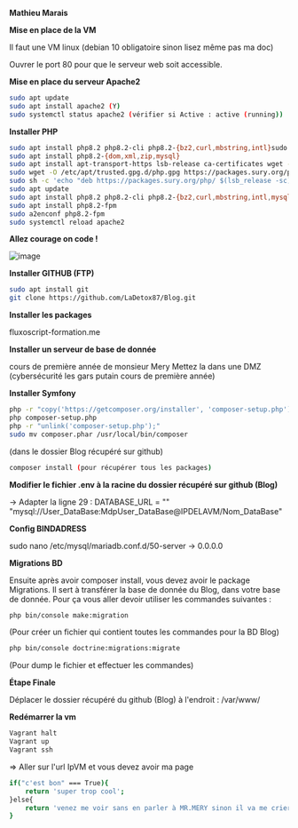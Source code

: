 **Mathieu Marais**

**Mise en place de la VM**

Il faut une VM linux (debian 10 obligatoire sinon lisez même pas ma doc)

Ouvrer le port 80 pour que le serveur web soit accessible.

**Mise en place du serveur Apache2**

```sh
sudo apt update
sudo apt install apache2 (Y)
sudo systemctl status apache2 (vérifier si Active : active (running))
```

**Installer PHP**

```sh
sudo apt install php8.2 php8.2-cli php8.2-{bz2,curl,mbstring,intl}sudo dpkg -l | grep php | tee packages.txt
sudo apt install php8.2-{dom,xml,zip,mysql}
sudo apt install apt-transport-https lsb-release ca-certificates wget -y
sudo wget -O /etc/apt/trusted.gpg.d/php.gpg https://packages.sury.org/php/apt.gpg 
sudo sh -c 'echo "deb https://packages.sury.org/php/ $(lsb_release -sc) main" > /etc/apt/sources.list.d/php.list'
sudo apt update
sudo apt install php8.2 php8.2-cli php8.2-{bz2,curl,mbstring,intl,mysql}
sudo apt install php8.2-fpm
sudo a2enconf php8.2-fpm
sudo systemctl reload apache2
```

**Allez courage on code !**

![image](https://th.bing.com/th/id/OIP.SKFe8QkzzIi23TMV3lORXQAAAA?rs=1&pid=ImgDetMain)

**Installer GITHUB (FTP)**

```sh
sudo apt install git
git clone https://github.com/LaDetox87/Blog.git
```

**Installer les packages**

fluxoscript-formation.me 

**Installer un serveur de base de donnée**

cours de première année de monsieur Mery
Mettez la dans une DMZ (cybersécurité les gars putain cours de première année)

**Installer Symfony**

```sh
php -r "copy('https://getcomposer.org/installer', 'composer-setup.php');"
php composer-setup.php
php -r "unlink('composer-setup.php');"
sudo mv composer.phar /usr/local/bin/composer
```

(dans le dossier Blog récupéré sur github)

```sh
composer install (pour récupérer tous les packages)
```

**Modifier le fichier .env à la racine du dossier récupéré sur github (Blog)**

-> Adapter la ligne 29 : DATABASE_URL = ""
"mysql://User_DataBase:MdpUser_DataBase@IPDELAVM/Nom_DataBase"

**Config BINDADRESS**

sudo nano /etc/mysql/mariadb.conf.d/50-server
-> 0.0.0.0

**Migrations BD**

Ensuite après avoir composer install, vous devez avoir le package Migrations.
Il sert à transférer la base de donnée du Blog, dans votre base de donnée.
Pour ça vous aller devoir utiliser les commandes suivantes :

```sh
php bin/console make:migration
```
(Pour créer un fichier qui contient toutes les commandes pour la BD Blog)

```sh
php bin/console doctrine:migrations:migrate
```
(Pour dump le fichier et effectuer les commandes)

**Étape Finale**

Déplacer le dossier récupéré du github (Blog) à l'endroit : 
/var/www/

**Redémarrer la vm**

```sh
Vagrant halt
Vagrant up
Vagrant ssh
```

=> Aller sur l'url IpVM et vous devez avoir ma page
```sh
if("c'est bon" === True){
    return 'super trop cool';
}else{
    return 'venez me voir sans en parler à MR.MERY sinon il va me crier dessus';
}
```








